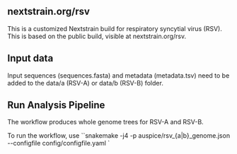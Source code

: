 

## nextstrain.org/rsv

This is a customized Nextstrain build for respiratory syncytial virus (RSV). This is based on the public build, visible at nextstrain.org/rsv.


## Input data

Input sequences (sequences.fasta) and metadata (metadata.tsv) need to be added to the data/a (RSV-A) or data/b (RSV-B) folder.

## Run Analysis Pipeline

The workflow produces whole genome trees for RSV-A and RSV-B.

To run the workflow, use ``snakemake -j4 -p auspice/rsv_{a|b}_genome.json --configfile config/configfile.yaml ` 

